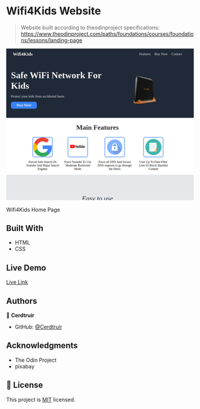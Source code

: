 # Wifi4Kids Website

> Website built according to theodinproject specifications: https://www.theodinproject.com/paths/foundations/courses/foundations/lessons/landing-page

![screenshot](./screenshot.png)

Wifi4Kids Home Page

## Built With

- HTML
- CSS

## Live Demo

[Live Link](https://cerdtruir.github.io/WiFi4Kids/)

## Authors

👤 **Cerdtruir**

- GitHub: [@Cerdtruir](https://github.com/Cerdtruir)

## Acknowledgments

- The Odin Project
- pixabay

## 📝 License

This project is [MIT](./MIT.md) licensed.
